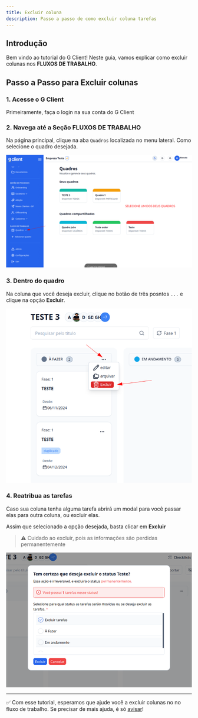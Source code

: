 ```yaml
---
title: Excluir coluna
description: Passo a passo de como excluir coluna tarefas
---
```


## Introdução

Bem vindo ao tutorial do G Client! Neste guia, vamos explicar como excluir colunas nos **FLUXOS DE TRABALHO**.

## Passo a Passo para Excluir colunas

### 1. Acesse o G Client

Primeiramente, faça o login na sua conta do G Client

### 2. Navega até a Seção FLUXOS DE TRABALHO

Na página principal, clique na aba `Quadros` localizada no menu lateral. Como selecione o quadro desejada.

![exemplo descrio acima](./img/custom-checklist/example-01.png)

### 3. Dentro do quadro

Na coluna que você deseja excluir, clique no botão de três posntos `...` e clique na opção **Excluir**.

![exemplo descrio acima](./img/remove-table/example-01.png)

### 4. Reatribua as tarefas

Caso sua coluna tenha alguma tarefa abrirá um modal para você passar elas para outra coluna, ou excluir elas.

Assim que selecionado a opção desejada, basta clicar em **Excluir**

> ⚠️ Cuidado ao excluir, pois as informações são perdidas permanentemente

![exemplo descrio acima](./img/remove-table/example-02.png)

---

✅ Com esse tutorial, esperamos que ajude você a excluir colunas no no fluxo de trabalho. Se precisar de mais ajuda, é só [avisar](https://api.whatsapp.com/send?phone=5544997046569&text=Preciso%20de%20ajuda%20sobre%20um%20tutorial)!
